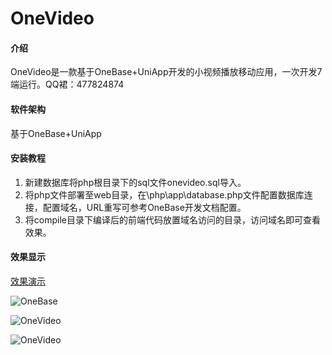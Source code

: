 # OneVideo

#### 介绍
OneVideo是一款基于OneBase+UniApp开发的小视频播放移动应用，一次开发7端运行。QQ裙：477824874

#### 软件架构
基于OneBase+UniApp



#### 安装教程

1. 新建数据库将php根目录下的sql文件onevideo.sql导入。
2. 将php文件部署至web目录，在\php\app\database.php文件配置数据库连接，配置域名，URL重写可参考OneBase开发文档配置。
3. 将compile目录下编译后的前端代码放置域名访问的目录，访问域名即可查看效果。

#### 效果显示

[效果演示](http://onevideo.onebase.org)

![OneBase](https://images.gitee.com/uploads/images/2019/0308/184454_c5fb3c79_917834.jpeg "QQ图片20190308184435.jpg")

![OneVideo](https://images.gitee.com/uploads/images/2019/0308/184522_df46393f_917834.jpeg "QQ图片20190308184425.jpg")

![OneVideo](https://images.gitee.com/uploads/images/2019/0308/184538_3ad40bb5_917834.jpeg "QQ图片20190308184440.jpg")
